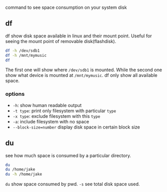 command to see space consumption on your system disk

## df
df show disk space available in linux and their mount point. Useful for seeing the mount point of removable disk(flashdisk).
```bash
df -h /dev/sdb1
df -h /mnt/mymusic
df
```
The first one will show where `/dev/sdb1` is mounted. While the second one show what device is mounted at `/mnt/mymusic`. df only show all available space.
### options
- `-h`: show human readable output
- `-t type`: print only filesystem with particular `type`
- `-x type`: exclude filesystem with this `type`
- `-a`: include filesystem with no space
- `--block-size=number` display disk space in certain block size

## du
see how much space is consumed by a particular directory.
```bash
du
du /home/jake
du -h /home/jake
```
`du` show space consumed by pwd. `-s` see total disk space used.
